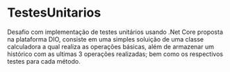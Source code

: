 # TestesUnitarios
Desafio com implementação de testes unitários usando .Net Core proposta na plataforma DIO, consiste em uma simples soluição de uma classe calculadora a qual realiza as operações básicas, além de armazenar um histórico com as ultimas 3 operações realizadas; bem como os respectivos testes para cada método.
